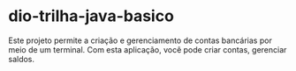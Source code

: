 # dio-trilha-java-basico
Este projeto permite a criação e gerenciamento de contas bancárias por meio de um terminal. Com esta aplicação, você pode criar contas, gerenciar saldos.
